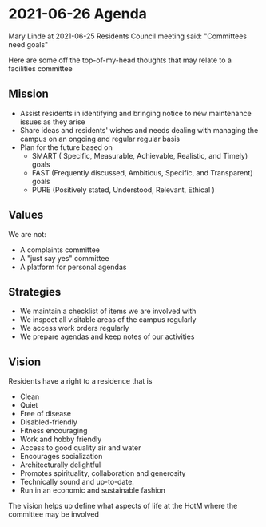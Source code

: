 # 2021-06-26 Agenda

Mary Linde at 2021-06-25 Residents Council meeting said: "Committees need goals"

Here are some off the top-of-my-head thoughts that may relate to a facilities committee

## Mission

* Assist residents in identifying and bringing notice to new maintenance issues as they arise
* Share ideas and residents' wishes and needs dealing with managing the campus on an ongoing  and regular regular basis
* Plan for the future based on
	* SMART ( Specific, Measurable, Achievable, Realistic, and Timely) goals
	* FAST (Frequently discussed, Ambitious, Specific, and Transparent) goals
	* PURE (Positively stated, Understood, Relevant, Ethical )

## Values

We are not:

* A complaints committee
* A "just say yes" committee
* A platform for personal agendas

## Strategies

* We maintain a checklist of items we are involved with
* We inspect all visitable areas of the campus regularly
* We access work orders regularly
* We prepare agendas and keep notes of our activities


## Vision

Residents have a right to a residence that is

* Clean
* Quiet
* Free of disease
* Disabled-friendly
* Fitness encouraging
* Work and hobby friendly
* Access to good quality air and water
* Encourages socialization
* Architecturally delightful
* Promotes spirituality, collaboration and generosity
* Technically sound and up-to-date.
* Run in an economic and sustainable fashion

The vision helps up define what aspects of life at the HotM where the committee may be involved
